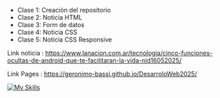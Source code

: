 

- Clase 1: Creación del repositorio  
- Clase 2: Noticia HTML  
- Clase 3: Form de datos  
- Clase 4: Noticia CSS  
- Clase 5: Noticia CSS Responsive

Link noticia : https://www.lanacion.com.ar/tecnologia/cinco-funciones-ocultas-de-android-que-te-facilitaran-la-vida-nid16052025/

Link Pages : https://geronimo-bassi.github.io/DesarroloWeb2025/

[![My Skills](https://skillicons.dev/icons?i=html,css)](https://skillicons.dev)
